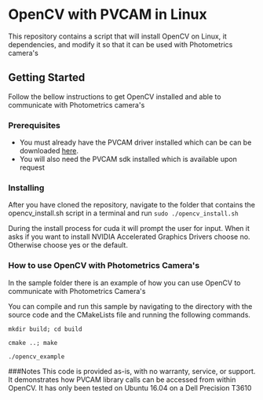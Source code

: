 # OpenCV with PVCAM in Linux

This repository contains a script that will install OpenCV on Linux, it dependencies, and modify it so that it can be used with Photometrics camera's


## Getting Started
Follow the bellow instructions to get OpenCV installed and able to communicate with Photometrics camera's


### Prerequisites
* You must already have the PVCAM driver installed which can be can be downloaded [here](https://www.photometrics.com/support/software/#software).
* You will also need the PVCAM sdk installed which is available upon request


### Installing
After you have cloned the repository, navigate to the folder that contains the opencv_install.sh script in a terminal and run 
```sudo ./opencv_install.sh``` 

During the install process for cuda it will prompt the user for input. When it asks if you want to install NVIDIA Accelerated Graphics Drivers choose no. Otherwise choose yes or the default. 


### How to use OpenCV with Photometrics Camera's
In the sample folder there is an example of how you can use OpenCV to communicate with Photometrics Camera's

You can compile and run this sample by navigating to the directory with the source code and the CMakeLists file and running the following commands.

```mkdir build; cd build```

```cmake ..; make```

```./opencv_example```

###Notes
This code is provided as-is, with no warranty, service, or support. It demonstrates how PVCAM library calls can be accessed from within OpenCV.  It has only been tested on Ubuntu 16.04 on a Dell Precision T3610
